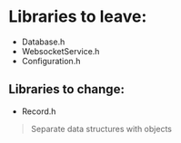 # Libraries to leave:
* Database.h
* WebsocketService.h
* Configuration.h

## Libraries to change:
* Record.h
> Separate data structures with objects 
